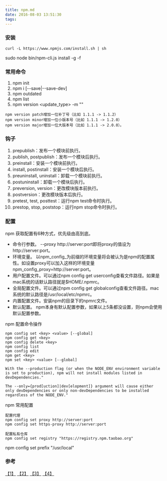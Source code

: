 ```yaml
---
title: npm.md
date: 2016-08-03 13:51:30
tags: 
---
```

### 安装
```
curl -L https://www.npmjs.com/install.sh | sh
```

sudo node bin/npm-cli.js install -g -f

### 常用命令
1. npm init
2. npm i  [--save|--save-dev]
3. npm outdated
4. npm list
5. npm version <update_type> -m "<message>"
```
npm version patch增加一位补丁号（比如 1.1.1 -> 1.1.2）
npm version minor增加一位小版本号（比如 1.1.1 -> 1.2.0）
npm version major增加一位大版本号（比如 1.1.1 -> 2.0.0）。
```


### 钩子
1. prepublish：发布一个模块前执行。
2. publish, postpublish：发布一个模块后执行。
3. preinstall：安装一个模块前执行。
4. install, postinstall：安装一个模块后执行。
5. preuninstall, uninstall：卸载一个模块前执行。
6. postuninstall：卸载一个模块后执行。
7. preversion, version：更改模块版本前执行。
8. postversion：更改模块版本后执行。
9. pretest, test, posttest：运行npm test命令时执行。
10. prestop, stop, poststop：运行npm stop命令时执行。


### 配置
npm 获取配置有6种方式，优先级由高到底。
- 命令行参数。 --proxy http://server:port即将proxy的值设为http://server:port。
- 环境变量。 以npm_config_为前缀的环境变量将会被认为是npm的配置属性。如设置proxy可以加入这样的环境变量npm_config_proxy=http://server:port。
- 用户配置文件。可以通过npm config get userconfig查看文件路径。如果是mac系统的话默认路径就是$HOME/.npmrc。
- 全局配置文件。可以通过npm config get globalconfig查看文件路径。mac系统的默认路径是/usr/local/etc/npmrc。
- 内置配置文件。安装npm的目录下的npmrc文件。
- 默认配置。 npm本身有默认配置参数，如果以上5条都没设置，则npm会使用默认配置参数。

npm 配置命令操作
```
npm config set <key> <value> [--global]
npm config get <key>
npm config delete <key>
npm config list
npm config edit
npm get <key>
npm set <key> <value> [--global]
```

```
With the --production flag (or when the NODE_ENV environment variable is set to production), npm will not install modules listed in devDependencies."

The --only={prod[uction]|dev[elopment]} argument will cause either only devDependencies or only non-devDependencies to be installed regardless of the NODE_ENV."
```

npm 常用配置
```
配置代理
npm config set proxy http://server:port
npm config set https-proxy http://server:port
```

```
配置私有仓库
npm config set registry "https://registry.npm.taobao.org"
```

npm config set prefix "/usr/local"

### 参考
[【1】](http://blog.csdn.net/ligang2585116/article/details/47703291) [【2】](http://codecloud.net/12932.html) [【3】](http://www.admin10000.com/document/6736.html) [【4】](https://github.com/npm/npm#fancy-install-unix)
